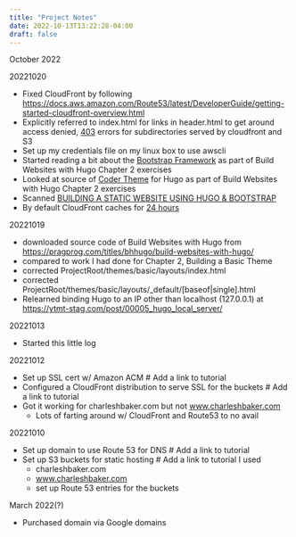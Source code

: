 ```yaml
---
title: "Project Notes"
date: 2022-10-13T13:22:28-04:00
draft: false
---
```


October 2022

20221020

* Fixed CloudFront by following https://docs.aws.amazon.com/Route53/latest/DeveloperGuide/getting-started-cloudfront-overview.html
* Explicitly referred to index.html for links in header.html to get around access denied, [403](https://aws.amazon.com/premiumsupport/knowledge-center/s3-website-cloudfront-error-403/) errors for subdirectories served by cloudfront and S3
* Set up my credentials file on my linux box to use awscli
* Started reading a bit about the [Bootstrap Framework](https://getbootstrap.com/docs/4.1/getting-started/introduction/) as part of Build Websites with Hugo Chapter 2 exercises
* Looked at source of [Coder Theme](https://github.com/luizdepra/hugo-coder) for Hugo as part of Build Websites with Hugo Chapter 2 exercises
* Scanned [BUILDING A STATIC WEBSITE USING HUGO & BOOTSTRAP](https://www.noorix.com.au/blog/how-to/static-website-hugo-bootstrap-serverless-1/)
* By default CloudFront caches for [24 hours](https://aws.amazon.com/premiumsupport/knowledge-center/cloudfront-serving-outdated-content-s3/)


20221019

* downloaded source code of Build Websites with Hugo from https://pragprog.com/titles/bhhugo/build-websites-with-hugo/
* compared to work I had done for Chapter 2, Building a Basic Theme
* corrected ProjectRoot/themes/basic/layouts/index.html
* corrected ProjectRoot/themes/basic/layouts/_default/[baseof|single].html
* Relearned binding Hugo to an IP other than localhost (127.0.0.1) at https://ytmt-stag.com/post/00005_hugo_local_server/

20221013

* Started this little log

20221012

* Set up SSL cert w/ Amazon ACM # Add a link to tutorial
* Configured a CloudFront distribution to serve SSL for the buckets # Add a link to tutorial
* Got it working for charleshbaker.com but not www.charleshbaker.com
    * Lots of farting around w/ CloudFront and Route53 to no avail

20221010

* Set up domain to use Route 53 for DNS # Add a link to tutorial
* Set up S3 buckets for static hosting # Add a link to tutorial I used
    * charleshbaker.com
    * www.charleshbaker.com
    * set up Route 53 entries for the buckets

March 2022(?)

* Purchased domain via Google domains

